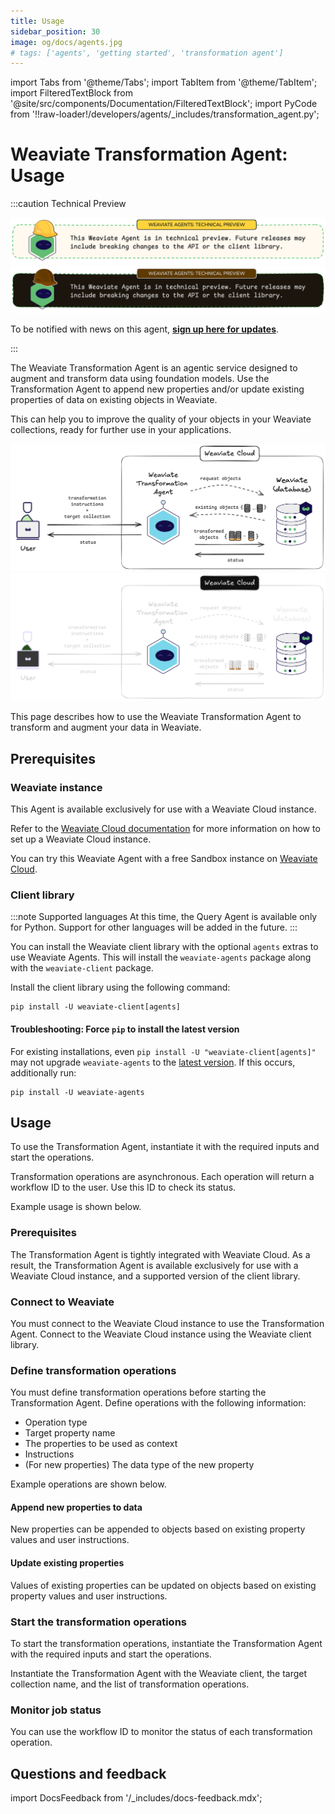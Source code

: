 ```yaml
---
title: Usage
sidebar_position: 30
image: og/docs/agents.jpg
# tags: ['agents', 'getting started', 'transformation agent']
---
```


import Tabs from '@theme/Tabs';
import TabItem from '@theme/TabItem';
import FilteredTextBlock from '@site/src/components/Documentation/FilteredTextBlock';
import PyCode from '!!raw-loader!/developers/agents/_includes/transformation_agent.py';


# Weaviate Transformation Agent: Usage

:::caution Technical Preview

![This Weaviate Agent is in technical preview.](../_includes/agents_tech_preview_light.png#gh-light-mode-only "This Weaviate Agent is in technical preview.")
![This Weaviate Agent is in technical preview.](../_includes/agents_tech_preview_dark.png#gh-dark-mode-only "This Weaviate Agent is in technical preview.")

To be notified with news on this agent, [**sign up here for updates**](https://events.weaviate.io/weaviate-agents).

:::

The Weaviate Transformation Agent is an agentic service designed to augment and transform data using foundation models. Use the Transformation Agent to append new properties and/or update existing properties of data on existing objects in Weaviate.

This can help you to improve the quality of your objects in your Weaviate collections, ready for further use in your applications.

![Weaviate Transformation Agent overview](../_includes/transformation_agent_overview_light.png#gh-light-mode-only "Weaviate Transformation Agent overview")
![Weaviate Transformation Agent overview](../_includes/transformation_agent_overview_dark.png#gh-dark-mode-only "Weaviate Transformation Agent overview")

This page describes how to use the Weaviate Transformation Agent to transform and augment your data in Weaviate.

## Prerequisites

### Weaviate instance

This Agent is available exclusively for use with a Weaviate Cloud instance.

Refer to the [Weaviate Cloud documentation](/developers/wcs/index.mdx) for more information on how to set up a Weaviate Cloud instance.

You can try this Weaviate Agent with a free Sandbox instance on [Weaviate Cloud](https://console.weaviate.cloud/).

### Client library

:::note Supported languages
At this time, the Query Agent is available only for Python. Support for other languages will be added in the future.
:::

You can install the Weaviate client library with the optional `agents` extras to use Weaviate Agents. This will install the `weaviate-agents` package along with the `weaviate-client` package.

Install the client library using the following command:

<Tabs groupId="languages">
<TabItem value="py_agents" label="Python">

```shell
pip install -U weaviate-client[agents]
```

#### Troubleshooting: Force `pip` to install the latest version

For existing installations, even `pip install -U "weaviate-client[agents]"` may not upgrade `weaviate-agents` to the [latest version](https://pypi.org/project/weaviate-agents/). If this occurs, additionally run:

```shell
pip install -U weaviate-agents
```

</TabItem>

</Tabs>

## Usage

To use the Transformation Agent, instantiate it with the required inputs and start the operations.

Transformation operations are asynchronous. Each operation will return a workflow ID to the user. Use this ID to check its status.

Example usage is shown below.

### Prerequisites

The Transformation Agent is tightly integrated with Weaviate Cloud. As a result, the Transformation Agent is available exclusively for use with a Weaviate Cloud instance, and a supported version of the client library.

### Connect to Weaviate

You must connect to the Weaviate Cloud instance to use the Transformation Agent. Connect to the Weaviate Cloud instance using the Weaviate client library.

<Tabs groupId="languages">
    <TabItem value="py_agents" label="Python">
        <FilteredTextBlock
            text={PyCode}
            startMarker="# START ConnectToWeaviate"
            endMarker="# END ConnectToWeaviate"
            language="py"
        />
    </TabItem>
</Tabs>

### Define transformation operations

You must define transformation operations before starting the Transformation Agent. Define operations with the following information:

- Operation type
- Target property name
- The properties to be used as context
- Instructions
- (For new properties) The data type of the new property

Example operations are shown below.

#### Append new properties to data

New properties can be appended to objects based on existing property values and user instructions.

<Tabs groupId="languages">
    <TabItem value="py_agents" label="Python">
        <FilteredTextBlock
            text={PyCode}
            startMarker="# START DefineOperationsAppend"
            endMarker="# END DefineOperationsAppend"
            language="py"
        />
    </TabItem>

</Tabs>

#### Update existing properties

Values of existing properties can be updated on objects based on existing property values and user instructions.

<Tabs groupId="languages">
    <TabItem value="py_agents" label="Python">
        <FilteredTextBlock
            text={PyCode}
            startMarker="# START DefineOperationsUpdate"
            endMarker="# END DefineOperationsUpdate"
            language="py"
        />
    </TabItem>

</Tabs>

### Start the transformation operations

To start the transformation operations, instantiate the Transformation Agent with the required inputs and start the operations.

Instantiate the Transformation Agent with the Weaviate client, the target collection name, and the list of transformation operations.

<Tabs groupId="languages">
    <TabItem value="py_agents" label="Python">
        <FilteredTextBlock
            text={PyCode}
            startMarker="# START StartTransformationOperations"
            endMarker="# END StartTransformationOperations"
            language="py"
        />
    </TabItem>

</Tabs>

### Monitor job status

You can use the workflow ID to monitor the status of each transformation operation.

<Tabs groupId="languages">
    <TabItem value="py_agents" label="Python">
        <FilteredTextBlock
            text={PyCode}
            startMarker="# START MonitorJobStatus"
            endMarker="# END MonitorJobStatus"
            language="py"
        />
    </TabItem>

</Tabs>

<!-- ## Limitations & Troubleshooting -->

<!-- :::caution Technical Preview

![This Weaviate Agent is in technical preview.](../_includes/agents_tech_preview_light.png#gh-light-mode-only "This Weaviate Agent is in technical preview.")
![This Weaviate Agent is in technical preview.](../_includes/agents_tech_preview_dark.png#gh-dark-mode-only "This Weaviate Agent is in technical preview.")

To be notified with news on this agent, [**sign up here for updates**](https://events.weaviate.io/weaviate-agents).

::: -->

## Questions and feedback

import DocsFeedback from '/_includes/docs-feedback.mdx';

<DocsFeedback/>
